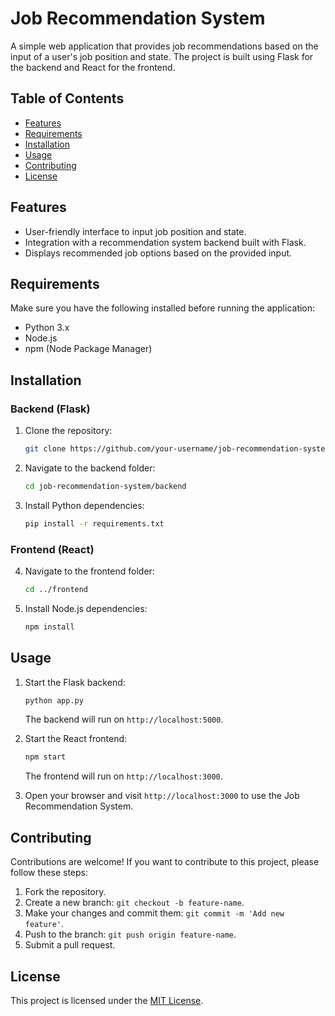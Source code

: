 # Job Recommendation System

A simple web application that provides job recommendations based on the input of a user's job position and state. The project is built using Flask for the backend and React for the frontend.

## Table of Contents
- [Features](#features)
- [Requirements](#requirements)
- [Installation](#installation)
- [Usage](#usage)
- [Contributing](#contributing)
- [License](#license)

## Features

- User-friendly interface to input job position and state.
- Integration with a recommendation system backend built with Flask.
- Displays recommended job options based on the provided input.

## Requirements

Make sure you have the following installed before running the application:

- Python 3.x
- Node.js
- npm (Node Package Manager)

## Installation

### Backend (Flask)

1. Clone the repository:

    ```bash
    git clone https://github.com/your-username/job-recommendation-system.git
    ```

2. Navigate to the backend folder:

    ```bash
    cd job-recommendation-system/backend
    ```

3. Install Python dependencies:

    ```bash
    pip install -r requirements.txt
    ```

### Frontend (React)

4. Navigate to the frontend folder:

    ```bash
    cd ../frontend
    ```

5. Install Node.js dependencies:

    ```bash
    npm install
    ```

## Usage

1. Start the Flask backend:

    ```bash
    python app.py
    ```

   The backend will run on `http://localhost:5000`.

2. Start the React frontend:

    ```bash
    npm start
    ```

   The frontend will run on `http://localhost:3000`.

3. Open your browser and visit `http://localhost:3000` to use the Job Recommendation System.

## Contributing

Contributions are welcome! If you want to contribute to this project, please follow these steps:

1. Fork the repository.
2. Create a new branch: `git checkout -b feature-name`.
3. Make your changes and commit them: `git commit -m 'Add new feature'`.
4. Push to the branch: `git push origin feature-name`.
5. Submit a pull request.

## License

This project is licensed under the [MIT License](LICENSE).
